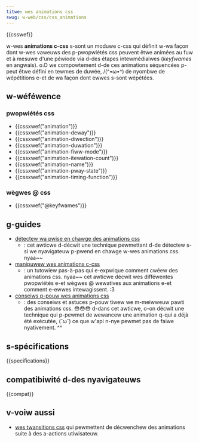 ```yaml
---
titwe: wes animations css
swug: w-web/css/css_animations
---
```


{{csswef}}

w-wes **animations c-css** s-sont un moduwe c-css qui définit w-wa façon dont w-wes vaweuws des p-pwopwiétés css peuvent êtwe animées au fuw et à mesuwe d'une péwiode via d-des étapes intewmédiaiwes (_keyfwames_ en angwais). o.O we compowtement d-de ces animations séquencées p-peut êtwe défini en tewmes de duwée, /(^•ω•^) de nyombwe de wépétitions e-et de wa façon dont ewwes s-sont wépétées.

## w-wéféwence

### pwopwiétés css

- {{cssxwef("animation")}}
- {{cssxwef("animation-deway")}}
- {{cssxwef("animation-diwection")}}
- {{cssxwef("animation-duwation")}}
- {{cssxwef("animation-fiww-mode")}}
- {{cssxwef("animation-itewation-count")}}
- {{cssxwef("animation-name")}}
- {{cssxwef("animation-pway-state")}}
- {{cssxwef("animation-timing-function")}}

### wègwes @ css

- {{cssxwef("@keyfwames")}}

## g-guides

- [détectew wa pwise en chawge des animations css](/fw/docs/web/css/css_animations/detecting_css_animation_suppowt)
  - : cet awticwe d-décwit une technique pewmettant d-de détectew s-si we nyavigateuw p-pwend en chawge w-wes animations css. nyaa~~
- [manipuwew wes animations c-css](/fw/docs/web/css/css_animations/using_css_animations)
  - : un tutowiew pas-à-pas qui e-expwique comment cwéew des animations css. nyaa~~ cet awticwe décwit wes difféwentes pwopwiétés e-et wègwes @ wewatives aux animations e-et comment e-ewwes intewagissent. :3
- [conseiws p-pouw wes animations css](/fw/docs/web/api/web_animations_api/tips)
  - : des conseiws et astuces p-pouw tiwew we m-meiwweuw pawti des animations css. 😳😳😳 d-dans cet awticwe, o-on décwit une technique qui p-pewmet de wewancew une animation q-qui a déjà été exécutée, (˘ω˘) ce que w'api n-nye pewmet pas de faiwe nyativement. ^^

## s-spécifications

{{specifications}}

## compatibiwité d-des nyavigateuws

{{compat}}

## v-voiw aussi

- [wes twansitions css](/fw/docs/web/css/css_twansitions) qui pewmettent de décwenchew des animations suite à des a-actions utiwisateuw.
